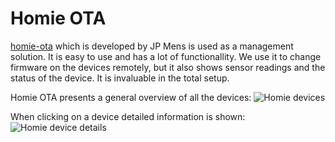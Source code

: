 # Homie OTA
[homie-ota](https://github.com/jpmens/homie-ota) which is developed by JP Mens is used as a management solution. It is easy to use and has a lot of functionallity. We use it to change firmware on the devices remotely, but it also shows sensor readings and the status of the device. It is invaluable in the total setup.

Homie OTA presents a general overview of all the devices:
![Homie devices](https://raw.githubusercontent.com/mverleun/IoT-devices/master/Documentation/Software/Images/Homie_devices.png)

When clicking on a device detailed information is shown:
![Homie device details](https://raw.githubusercontent.com/mverleun/IoT-devices/master/Documentation/Software/Images/Homie_device_-_wemos-4.png)
